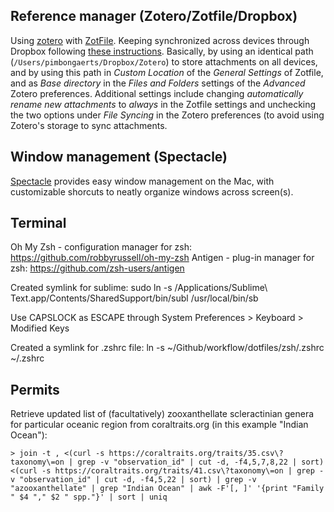 ## Reference manager (Zotero/Zotfile/Dropbox)
Using [zotero](https://www.zotero.org/) with [ZotFile](http://zotfile.com/). Keeping synchronized across devices through Dropbox following [these instructions](http://islamicate-dh.github.io/2016-05-27-set-up-zotero-between-multiple-computers/). Basically, by using an identical path (`/Users/pimbongaerts/Dropbox/Zotero`) to store attachments on all devices, and by using this path in *Custom Location* of the *General Settings* of Zotfile, and as *Base directory* in the *Files and Folders* settings of the *Advanced* Zotero preferences. Additional settings include changing *automatically rename new attachments* to *always* in the Zotfile settings and unchecking the two options under *File Syncing* in the Zotero preferences (to avoid using Zotero's storage to sync attachments.

## Window management (Spectacle)
[Spectacle](https://github.com/eczarny/spectacle) provides easy window management on the Mac, with customizable shorcuts to neatly organize windows across screen(s).

## Terminal
Oh My Zsh - configuration manager for zsh: https://github.com/robbyrussell/oh-my-zsh
Antigen - plug-in manager for zsh: https://github.com/zsh-users/antigen


Created symlink for sublime:
sudo ln -s /Applications/Sublime\ Text.app/Contents/SharedSupport/bin/subl /usr/local/bin/sb

Use CAPSLOCK as ESCAPE through System Preferences > Keyboard > Modified Keys

Created a symlink for .zshrc file:
ln -s ~/Github/workflow/dotfiles/zsh/.zshrc ~/.zshrc

## Permits

Retrieve updated list of (facultatively) zooxanthellate scleractinian genera for particular oceanic region from coraltraits.org (in this example "Indian Ocean"):

```shell
> join -t , <(curl -s https://coraltraits.org/traits/35.csv\?taxonomy\=on | grep -v "observation_id" | cut -d, -f4,5,7,8,22 | sort) <(curl -s https://coraltraits.org/traits/41.csv\?taxonomy\=on | grep -v "observation_id" | cut -d, -f4,5,22 | sort) | grep -v "azooxanthellate" | grep "Indian Ocean" | awk -F'[, ]' '{print "Family " $4 "," $2 " spp."}' | sort | uniq
```

